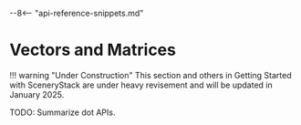--8<-- "api-reference-snippets.md"

<link rel="stylesheet" href="/css/examples.css">

# Vectors and Matrices

!!! warning "Under Construction"
    This section and others in Getting Started with SceneryStack are under heavy revisement
    and will be updated in January 2025.

TODO: Summarize dot APIs.
